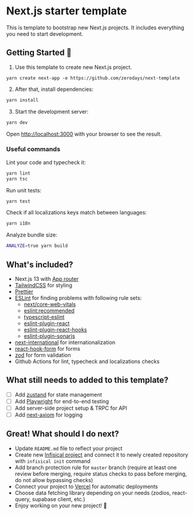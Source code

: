 # Next.js starter template

This is template to bootstrap new Next.js projects. It includes everything you need to start development.

## Getting Started :rocket:

1. Use this template to create new Next.js project.

```
yarn create next-app -e https://github.com/zerodays/next-template
```

2. After that, install dependencies:

```bash
yarn install
```

3. Start the development server:

```bash
yarn dev
```

Open [http://localhost:3000](http://localhost:3000) with your browser to see the result.

### Useful commands

Lint your code and typecheck it:

```bash
yarn lint
yarn tsc
```

Run unit tests:

```bash
yarn test
```

Check if all localizations keys match between languages:

```bash
yarn i18n
```

Analyze bundle size:

```bash
ANALYZE=true yarn build
```

## What's included?

- Next.js 13 with [App router](https://nextjs.org/docs/app/building-your-application/routing)
- [TailwindCSS](https://tailwindcss.com/) for styling
- [Prettier](https://prettier.io/)
- [ESLint](https://eslint.org/) for finding problems with following rule sets:
  - [next/core-web-vitals](https://nextjs.org/docs/app/building-your-application/configuring/eslint)
  - [eslint:recommended](https://eslint.org/docs/latest/rules/)
  - [typescript-eslint](https://typescript-eslint.io/)
  - [eslint-plugin-react](https://github.com/jsx-eslint/eslint-plugin-react)
  - [eslint-plugin-react-hooks](https://www.npmjs.com/package/eslint-plugin-react-hooks)
  - [eslint-plugin-sonarjs](https://github.com/SonarSource/eslint-plugin-sonarjs)
- [next-international](https://next-international.vercel.app/) for internationalization
- [react-hook-form](https://react-hook-form.com/) for forms
- [zod](https://zod.dev/) for form validation
- Github Actions for lint, typecheck and localizations checks

## What still needs to added to this template?

- [ ] Add [zustand](https://github.com/pmndrs/zustand) for state management
- [ ] Add [Playwright](https://playwright.dev/) for end-to-end testing
- [ ] Add server-side project setup & TRPC for API
- [ ] Add [next-axiom](https://github.com/axiomhq/next-axiom) for logging

## Great! What should I do next?

- Update `README.md` file to reflect your project
- Create new [Infisical project](https://app.infisical.com/) and connect it to newly created repository with `infisical init` command
- Add branch protection rule for `master` branch (require at least one review before merging, require status checks to pass before merging, do not allow bypassing checks)
- Connect your project to [Vercel](https://vercel.com/) for automatic deployments
- Choose data fetching library depending on your needs (zodios, react-query, supabase client, etc.)
- Enjoy working on your new project! :tada:
